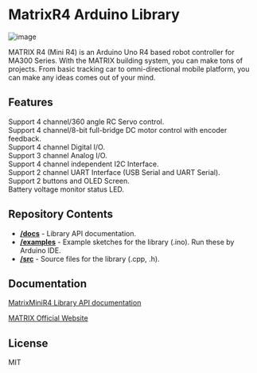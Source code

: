 # MatrixR4 Arduino Library
![image](https://github.com/user-attachments/assets/d8d6eb27-3f07-4553-8d9b-4d53e81731c0)

MATRIX R4 (Mini R4) is an Arduino Uno R4 based robot controller for MA300 Series.
With the MATRIX building system, you can make tons of projects. 
From basic tracking car to omni-directional mobile platform, you can make any ideas comes out of your mind.
## Features
Support 4 channel/360 angle RC Servo control.<br>
Support 4 channel/8-bit full-bridge DC motor control with encoder feedback.<br>
Support 4 channel Digital I/O.<br>
Support 3 channel Analog I/O.<br>
Support 4 channel independent I2C Interface.<br>
Support 2 channel UART Interface (USB Serial and UART Serial).<br>
Support 2 buttons and OLED Screen.<br>
Battery voltage monitor status LED.<br>
## Repository Contents
* [**/docs**](./docs) - Library API documentation.
* [**/examples**](./examples) - Example sketches for the library (.ino). Run these by Arduino IDE.
* [**/src**](./src) - Source files for the library (.cpp, .h).

## Documentation
[MatrixMiniR4 Library API documentation](https://matrix-robotics.github.io/MatrixMiniR4/)

[MATRIX Official Website](https://matrixrobotics.com/)
## License
MIT
